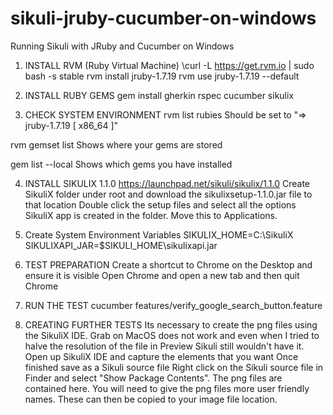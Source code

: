 # sikuli-jruby-cucumber-on-windows
Running Sikuli with JRuby and Cucumber on Windows

1) INSTALL RVM (Ruby Virtual Machine)
\curl -L https://get.rvm.io | sudo bash -s stable
rvm install jruby-1.7.19
rvm use jruby-1.7.19 --default

2) INSTALL RUBY GEMS
gem install gherkin rspec cucumber sikulix

3) CHECK SYSTEM ENVIRONMENT
rvm list rubies
Should be set to "=> jruby-1.7.19 [ x86_64 ]"

rvm gemset list
Shows where your gems are stored

gem list --local
Shows which gems you have installed

4) INSTALL SIKULIX 1.1.0
https://launchpad.net/sikuli/sikulix/1.1.0
Create SikuliX folder under root and download the sikulixsetup-1.1.0.jar file to that location
Double click the setup files and select all the options
SikuliX app is created in the folder. Move this to Applications.	

6) Create System Environment Variables
SIKULIX_HOME=C:\\SikuliX
SIKULIXAPI_JAR=$SIKULI_HOME\sikulixapi.jar

7) TEST PREPARATION
Create a shortcut to Chrome on the Desktop and ensure it is visible
Open Chrome and open a new tab and then quit Chrome

8) RUN THE TEST
cucumber features/verify_google_search_button.feature

9) CREATING FURTHER TESTS
Its necessary to create the png files using the SikuliX IDE. Grab on MacOS does not work and even when I tried to halve the resolution of the file in Preview Sikuli still wouldn't have it.
Open up SikuliX IDE and capture the elements that you want
Once finished save as a Sikuli source file
Right click on the Sikuli source file in Finder and select "Show Package Contents". The png files are contained here.
You will need to give the png files more user friendly names.
These can then be copied to your image file location.




